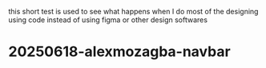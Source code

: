 this short test is used to see what happens when I do most of the designing using code instead of using figma or other design softwares

# 20250618-alexmozagba-navbar
